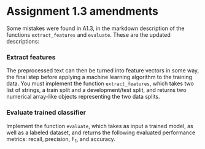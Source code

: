 # Assignment 1.3 amendments

Some mistakes were found in A1.3, in the markdown description of the functions `extract_features` and `evaluate`.  These are the updated descriptions:

### Extract features

The preprocessed text can then be turned into feature vectors in some way, the final step before applying a machine learning algorithm to the training data.
You must implement the function `extract_features`, which takes two list of strings, a train split and a development/test split, and returns two numerical array-like objects representing the two data splits.

### Evaluate trained classifier

Implement the function `evaluate`, which takes as input a trained model, as well as a labeled dataset, and returns the following evaluated performance metrics: recall, precision, F$_1$, and accuracy.
